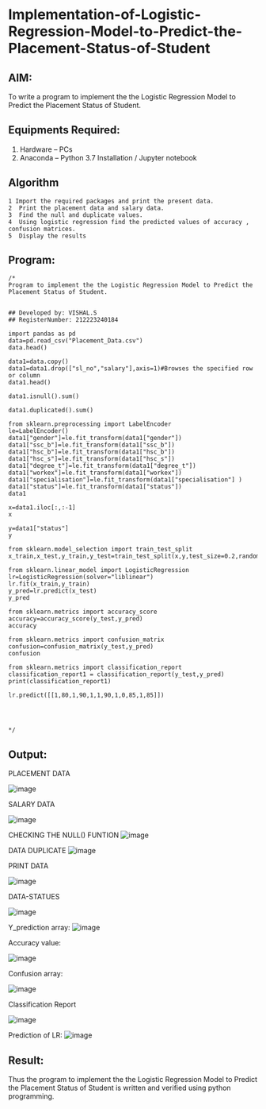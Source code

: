 # Implementation-of-Logistic-Regression-Model-to-Predict-the-Placement-Status-of-Student

## AIM:
To write a program to implement the the Logistic Regression Model to Predict the Placement Status of Student.

## Equipments Required:
1. Hardware – PCs
2. Anaconda – Python 3.7 Installation / Jupyter notebook

## Algorithm
```
1 Import the required packages and print the present data.
2  Print the placement data and salary data.
3  Find the null and duplicate values.
4  Using logistic regression find the predicted values of accuracy , confusion matrices.
5  Display the results
```
## Program:
```
/*
Program to implement the the Logistic Regression Model to Predict the Placement Status of Student.


## Developed by: VISHAL.S
## RegisterNumber: 212223240184

import pandas as pd
data=pd.read_csv("Placement_Data.csv")
data.head()

data1=data.copy()
data1=data1.drop(["sl_no","salary"],axis=1)#Browses the specified row or column
data1.head()

data1.isnull().sum()

data1.duplicated().sum()

from sklearn.preprocessing import LabelEncoder
le=LabelEncoder()
data1["gender"]=le.fit_transform(data1["gender"])
data1["ssc_b"]=le.fit_transform(data1["ssc_b"])
data1["hsc_b"]=le.fit_transform(data1["hsc_b"])
data1["hsc_s"]=le.fit_transform(data1["hsc_s"])
data1["degree_t"]=le.fit_transform(data1["degree_t"])
data1["workex"]=le.fit_transform(data1["workex"])
data1["specialisation"]=le.fit_transform(data1["specialisation"] )     
data1["status"]=le.fit_transform(data1["status"])       
data1 

x=data1.iloc[:,:-1]
x

y=data1["status"]
y

from sklearn.model_selection import train_test_split
x_train,x_test,y_train,y_test=train_test_split(x,y,test_size=0.2,random_state=0)

from sklearn.linear_model import LogisticRegression
lr=LogisticRegression(solver="liblinear")
lr.fit(x_train,y_train)
y_pred=lr.predict(x_test)
y_pred

from sklearn.metrics import accuracy_score
accuracy=accuracy_score(y_test,y_pred)
accuracy

from sklearn.metrics import confusion_matrix
confusion=confusion_matrix(y_test,y_pred)
confusion

from sklearn.metrics import classification_report
classification_report1 = classification_report(y_test,y_pred)
print(classification_report1)

lr.predict([[1,80,1,90,1,1,90,1,0,85,1,85]])



 
*/
```

## Output:
PLACEMENT DATA 

![image](https://github.com/23013753/Implementation-of-Logistic-Regression-Model-to-Predict-the-Placement-Status-of-Student/assets/145634121/ebe1b65d-d249-41ee-9a63-e9f092e15fa8)


SALARY DATA 

![image](https://github.com/23013753/Implementation-of-Logistic-Regression-Model-to-Predict-the-Placement-Status-of-Student/assets/145634121/e23c1edd-52ca-434e-aeae-1bc8cadc1565)


CHECKING THE NULL() FUNTION
![image](https://github.com/23013753/Implementation-of-Logistic-Regression-Model-to-Predict-the-Placement-Status-of-Student/assets/145634121/a3ca46d8-18e0-48e2-b758-7b3a40f29c99)


DATA DUPLICATE
![image](https://github.com/23013753/Implementation-of-Logistic-Regression-Model-to-Predict-the-Placement-Status-of-Student/assets/145634121/53f3576a-6e1d-4598-b522-2d66a984c82e)


PRINT DATA 

![image](https://github.com/23013753/Implementation-of-Logistic-Regression-Model-to-Predict-the-Placement-Status-of-Student/assets/145634121/b3c9e09f-02c5-4514-9b98-64b00361c927)

DATA-STATUES

![image](https://github.com/23013753/Implementation-of-Logistic-Regression-Model-to-Predict-the-Placement-Status-of-Student/assets/145634121/70f032a6-6649-481a-846c-3178e1e8fcf8)


Y_prediction array:
![image](https://github.com/23013753/Implementation-of-Logistic-Regression-Model-to-Predict-the-Placement-Status-of-Student/assets/145634121/7e7b2e97-5122-4c90-81f4-1b90ba26bc42)

Accuracy value:

![image](https://github.com/23013753/Implementation-of-Logistic-Regression-Model-to-Predict-the-Placement-Status-of-Student/assets/145634121/4d6fdd85-82d2-4837-828f-3b8f04d58a26)

Confusion array:

![image](https://github.com/23013753/Implementation-of-Logistic-Regression-Model-to-Predict-the-Placement-Status-of-Student/assets/145634121/f4aab30e-b831-4fd4-abab-f2f12b07ba99)

Classification Report

![image](https://github.com/23013753/Implementation-of-Logistic-Regression-Model-to-Predict-the-Placement-Status-of-Student/assets/145634121/cd9512d8-7c17-404f-a95c-9b144eb01374)

Prediction of LR:
![image](https://github.com/23013753/Implementation-of-Logistic-Regression-Model-to-Predict-the-Placement-Status-of-Student/assets/145634121/01996c33-11ca-410d-9594-6d4533f465b7)




## Result:
Thus the program to implement the the Logistic Regression Model to Predict the Placement Status of Student is written and verified using python programming.
